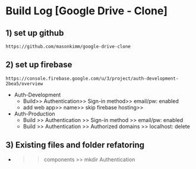 # Build Log [Google Drive - Clone]

## 1) set up github

```
https://github.com/masonkimm/google-drive-clone
```

## 2) set up firebase

```
https://console.firebase.google.com/u/3/project/auth-development-2bea5/overview
```

- Auth-Development
  - Build>> Authentication>> Sign-in method>> email/pw: enabled
  - add web app>> name>> skip firebase hosting>>
- Auth-Production
  - Build >> Authentication >> Sign-in method >> email/pw: enabled
  - Build >> Authentication >> Authorized domains >> localhost: delete

## 3) Existing files and folder refatoring

- > > components >> mkdir Authentication
